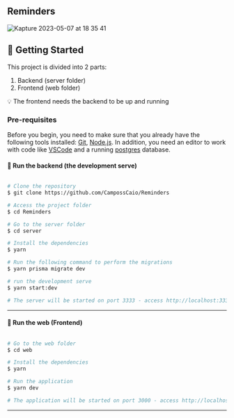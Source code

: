 


##  Reminders

![Kapture 2023-05-07 at 18 35 41](https://user-images.githubusercontent.com/52550525/236705614-16b22087-a356-499b-a37c-01fd747f3c4b.gif)


## 🚀 Getting Started

This project is divided into 2 parts:
1. Backend (server folder) 
2. Frontend (web folder)

💡 The frontend needs the backend to be up and running

### Pre-requisites

Before you begin, you need to make sure that you already have the following tools installed:
[Git](https://git-scm.com), [Node.js](https://nodejs.org/en/). 
In addition, you need an editor to work with code like [VSCode](https://code.visualstudio.com/)
and a running [postgres](https://www.postgresql.org/) database.


#### 🎲 Run the backend (the development serve)

```bash

# Clone the repository
$ git clone https://github.com/CampossCaio/Reminders

# Access the project folder
$ cd Reminders

# Go to the server folder
$ cd server

# Install the dependencies
$ yarn

# Run the following command to perform the migrations
$ yarn prisma migrate dev

# run the development serve
$ yarn start:dev

# The server will be started on port 3333 - access http://localhost:3333 

```

---

#### 🧭 Run the web (Frontend)

```bash

# Go to the web folder
$ cd web

# Install the dependencies
$ yarn

# Run the application
$ yarn dev

# The application will be started on port 3000 - access http://localhost:3000

```


---

